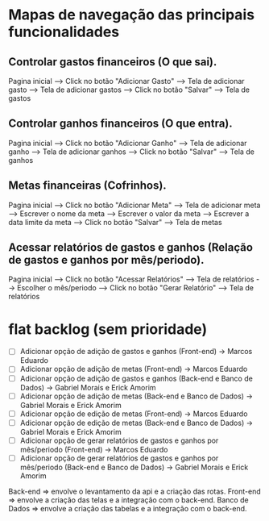 # Mapas de navegação das principais funcionalidades

## Controlar gastos financeiros (O que sai).
Pagina inicial --> Click no botão "Adicionar Gasto" --> Tela de adicionar gasto --> Tela de adicionar gastos --> Click no botão "Salvar" --> Tela de gastos

## Controlar ganhos financeiros (O que entra).
Pagina inicial --> Click no botão "Adicionar Ganho" --> Tela de adicionar ganho --> Tela de adicionar ganhos --> Click no botão "Salvar" --> Tela de ganhos

## Metas financeiras (Cofrinhos).
Pagina inicial --> Click no botão "Adicionar Meta" --> Tela de adicionar meta  --> Escrever o nome da meta --> Escrever o valor da meta --> Escrever a data limite da meta --> Click no botão "Salvar" --> Tela de metas

## Acessar relatórios de gastos e ganhos (Relação de gastos e ganhos por mês/periodo).
Pagina inicial --> Click no botão "Acessar Relatórios" --> Tela de relatórios --> Escolher o mês/periodo --> Click no botão "Gerar Relatório" --> Tela de relatórios

# flat backlog (sem prioridade)

- [ ] Adicionar opção de adição de gastos e ganhos (Front-end)   -> Marcos Eduardo
- [ ] Adicionar opção de adição de metas (Front-end)            -> Marcos Eduardo
- [ ] Adicionar opção de adição de gastos e ganhos (Back-end e Banco de Dados)  -> Gabriel Morais e Erick Amorim
- [ ] Adicionar opção de adição de metas (Back-end e Banco de Dados)          -> Gabriel Morais e Erick Amorim
- [ ] Adicionar opção de edição de metas (Front-end)        -> Marcos Eduardo
- [ ] Adicionar opção de edição de metas (Back-end e Banco de Dados)    -> Gabriel Morais e Erick Amorim
- [ ] Adicionar opção de gerar relatórios de gastos e ganhos por mês/periodo (Front-end)    -> Marcos Eduardo
- [ ] Adicionar opção de gerar relatórios de gastos e ganhos por mês/periodo (Back-end e Banco de Dados)    -> Gabriel Morais e Erick Amorim

Back-end => envolve o levantamento da api e a criação das rotas.
Front-end => envolve a criação das telas e a integração com o back-end.
Banco de Dados => envolve a criação das tabelas e a integração com o back-end.